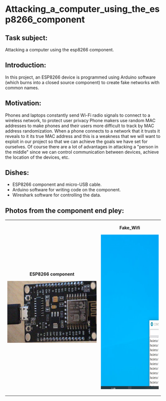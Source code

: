 # Attacking_a_computer_using_the_esp8266_component



## Task subject:

Attacking a computer using the esp8266 component.

## Introduction:

In this project,
an ESP8266 device is programmed using Arduino software (which burns into a closed source component) to create fake networks with common names.

## Motivation:

Phones and laptops constantly send Wi-Fi radio signals to connect to a wireless network,
to protect user privacy Phone makers use random MAC addresses to make phones and their users more difficult to track by MAC address randomization.
When a phone connects to a network that it trusts it reveals to it its true MAC address and this is a weakness that we will want to exploit in 
our project so that we can achieve the goals we have set for ourselves.
Of course there are a lot of advantages in attacking a "person in the middle" since we can control communication between devices,
achieve the location of the devices, etc.

## Dishes:

- ESP8266 component and micro-USB cable.
- Arduino software for writing code on the component.
- Wireshark software for controlling the data.

## Photos from the component end pley:

<table cellspacing="10">
<tbody>
<tr>
<td style="text-align: center;">
<p style="text-align: center;"><strong> ESP8266 component <br/> </strong></p>
<p> <img src="https://github.com/ronleib/Attacking_a_computer_using_the_esp8266_component/blob/main/PICTURES/ESP8266.jpeg" width="400px" height="200px" /></p>
</td>
<td style="text-align: center;">
<p style="text-align: center;"><strong>Fake_Wifi <br/> </strong></p>
<p> <img src="https://github.com/ronleib/Attacking_a_computer_using_the_esp8266_component/blob/main/PICTURES/Fake_Wifi.gif" width="250" height="500"> </p>
</td>
</tbody>
</table>
